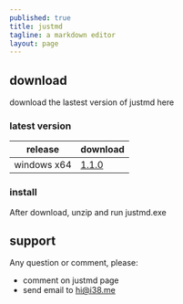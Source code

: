 ```yaml
---
published: true
title: justmd
tagline: a markdown editor
layout: page
---
```



## download

download the lastest version of justmd here

### latest version 

release  | download 
------   | ------
windows x64  | [1.1.0](https://github.com/i38/i38.github.io/raw/master/public/justmd/justmd-win32-x64-v1.1.0.7z)


### install 
After download, unzip and run justmd.exe


## support

Any question or comment, please:
* comment on justmd page
* send email to hi@i38.me




